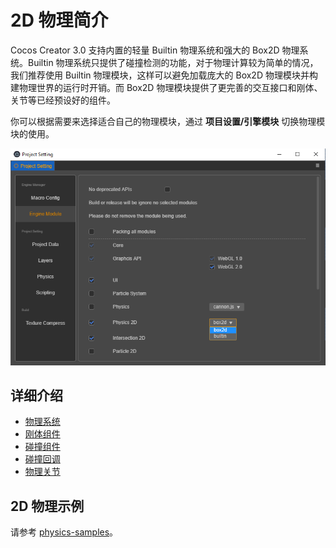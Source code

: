 # 2D 物理简介

Cocos Creator 3.0 支持内置的轻量 Builtin 物理系统和强大的 Box2D 物理系统。Builtin 物理系统只提供了碰撞检测的功能，对于物理计算较为简单的情况，我们推荐使用 Builtin 物理模块，这样可以避免加载庞大的 Box2D 物理模块并构建物理世界的运行时开销。而 Box2D 物理模块提供了更完善的交互接口和刚体、关节等已经预设好的组件。

你可以根据需要来选择适合自己的物理模块，通过 **项目设置/引擎模块** 切换物理模块的使用。

![模块设置](./image/module.png)

## 详细介绍

- [物理系统](./physics-2d-system.md)
- [刚体组件](./physics-2d-rigid-body.md)
- [碰撞组件](./physics-2d-collider.md)
- [碰撞回调](./physics-2d-contact-callback.md)
- [物理关节](./physics-2d-joint.md)

## 2D 物理示例

请参考 [physics-samples](https://github.com/cocos-creator/physics-samples/tree/v3.0/2d)。
